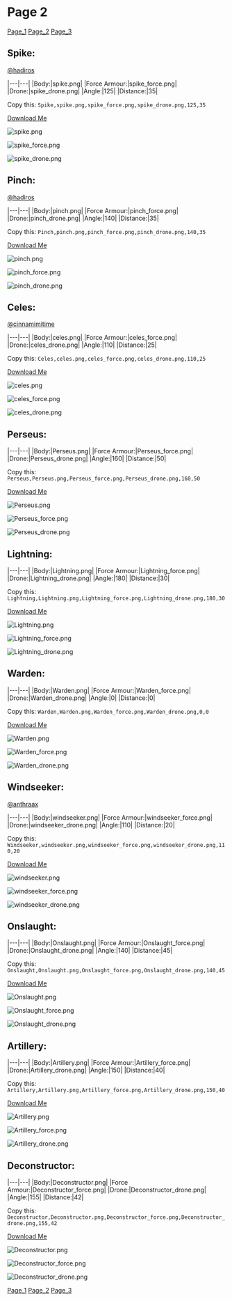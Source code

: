 # Page 2

[Page_1](./Page_1.md)
[Page_2](./Page_2.md)
[Page_3](./Page_3.md)

## **Spike**:
[@hadiros](https://discord.com/users/266028842395631629)


|---|---|
|Body:|spike.png|
|Force Armour:|spike_force.png|
|Drone:|spike_drone.png|
|Angle:|125|
|Distance:|35|

Copy this: `Spike,spike.png,spike_force.png,spike_drone.png,125,35`

[Download Me](https://github.com/areon546/nova-skins/blob/main/media/assets/zips/Spike.zip)


![spike.png](https://github.com/areon546/nova-skins/blob/main/media/custom_skins/spike.png)

![spike_force.png](https://github.com/areon546/nova-skins/blob/main/media/custom_skins/spike_force.png)


![spike_drone.png](https://github.com/areon546/nova-skins/blob/main/media/custom_skins/spike_drone.png)



## **Pinch**:
[@hadiros](https://discord.com/users/266028842395631629)


|---|---|
|Body:|pinch.png|
|Force Armour:|pinch_force.png|
|Drone:|pinch_drone.png|
|Angle:|140|
|Distance:|35|

Copy this: `Pinch,pinch.png,pinch_force.png,pinch_drone.png,140,35`

[Download Me](https://github.com/areon546/nova-skins/blob/main/media/assets/zips/Pinch.zip)


![pinch.png](https://github.com/areon546/nova-skins/blob/main/media/custom_skins/pinch.png)

![pinch_force.png](https://github.com/areon546/nova-skins/blob/main/media/custom_skins/pinch_force.png)


![pinch_drone.png](https://github.com/areon546/nova-skins/blob/main/media/custom_skins/pinch_drone.png)



## **Celes**:
[@cinnamimitime](https://discord.com/users/161502244284530688)


|---|---|
|Body:|celes.png|
|Force Armour:|celes_force.png|
|Drone:|celes_drone.png|
|Angle:|110|
|Distance:|25|

Copy this: `Celes,celes.png,celes_force.png,celes_drone.png,110,25`

[Download Me](https://github.com/areon546/nova-skins/blob/main/media/assets/zips/Celes.zip)


![celes.png](https://github.com/areon546/nova-skins/blob/main/media/custom_skins/celes.png)

![celes_force.png](https://github.com/areon546/nova-skins/blob/main/media/custom_skins/celes_force.png)


![celes_drone.png](https://github.com/areon546/nova-skins/blob/main/media/custom_skins/celes_drone.png)



## **Perseus**:



|---|---|
|Body:|Perseus.png|
|Force Armour:|Perseus_force.png|
|Drone:|Perseus_drone.png|
|Angle:|160|
|Distance:|50|

Copy this: `Perseus,Perseus.png,Perseus_force.png,Perseus_drone.png,160,50`

[Download Me](https://github.com/areon546/nova-skins/blob/main/media/assets/zips/Perseus.zip)


![Perseus.png](https://github.com/areon546/nova-skins/blob/main/media/custom_skins/Perseus.png)

![Perseus_force.png](https://github.com/areon546/nova-skins/blob/main/media/custom_skins/Perseus_force.png)


![Perseus_drone.png](https://github.com/areon546/nova-skins/blob/main/media/custom_skins/Perseus_drone.png)



## **Lightning**:



|---|---|
|Body:|Lightning.png|
|Force Armour:|Lightning_force.png|
|Drone:|Lightning_drone.png|
|Angle:|180|
|Distance:|30|

Copy this: `Lightning,Lightning.png,Lightning_force.png,Lightning_drone.png,180,30`

[Download Me](https://github.com/areon546/nova-skins/blob/main/media/assets/zips/Lightning.zip)


![Lightning.png](https://github.com/areon546/nova-skins/blob/main/media/custom_skins/Lightning.png)

![Lightning_force.png](https://github.com/areon546/nova-skins/blob/main/media/custom_skins/Lightning_force.png)


![Lightning_drone.png](https://github.com/areon546/nova-skins/blob/main/media/custom_skins/Lightning_drone.png)



## **Warden**:



|---|---|
|Body:|Warden.png|
|Force Armour:|Warden_force.png|
|Drone:|Warden_drone.png|
|Angle:|0|
|Distance:|0|

Copy this: `Warden,Warden.png,Warden_force.png,Warden_drone.png,0,0`

[Download Me](https://github.com/areon546/nova-skins/blob/main/media/assets/zips/Warden.zip)


![Warden.png](https://github.com/areon546/nova-skins/blob/main/media/custom_skins/Warden.png)

![Warden_force.png](https://github.com/areon546/nova-skins/blob/main/media/custom_skins/Warden_force.png)


![Warden_drone.png](https://github.com/areon546/nova-skins/blob/main/media/custom_skins/Warden_drone.png)



## **Windseeker**:
[@anthraax](https://discord.com/users/211671269882462218)


|---|---|
|Body:|windseeker.png|
|Force Armour:|windseeker_force.png|
|Drone:|windseeker_drone.png|
|Angle:|110|
|Distance:|20|

Copy this: `Windseeker,windseeker.png,windseeker_force.png,windseeker_drone.png,110,20`

[Download Me](https://github.com/areon546/nova-skins/blob/main/media/assets/zips/Windseeker.zip)


![windseeker.png](https://github.com/areon546/nova-skins/blob/main/media/custom_skins/windseeker.png)

![windseeker_force.png](https://github.com/areon546/nova-skins/blob/main/media/custom_skins/windseeker_force.png)


![windseeker_drone.png](https://github.com/areon546/nova-skins/blob/main/media/custom_skins/windseeker_drone.png)



## **Onslaught**:



|---|---|
|Body:|Onslaught.png|
|Force Armour:|Onslaught_force.png|
|Drone:|Onslaught_drone.png|
|Angle:|140|
|Distance:|45|

Copy this: `Onslaught,Onslaught.png,Onslaught_force.png,Onslaught_drone.png,140,45`

[Download Me](https://github.com/areon546/nova-skins/blob/main/media/assets/zips/Onslaught.zip)


![Onslaught.png](https://github.com/areon546/nova-skins/blob/main/media/custom_skins/Onslaught.png)

![Onslaught_force.png](https://github.com/areon546/nova-skins/blob/main/media/custom_skins/Onslaught_force.png)


![Onslaught_drone.png](https://github.com/areon546/nova-skins/blob/main/media/custom_skins/Onslaught_drone.png)



## **Artillery**:



|---|---|
|Body:|Artillery.png|
|Force Armour:|Artillery_force.png|
|Drone:|Artillery_drone.png|
|Angle:|150|
|Distance:|40|

Copy this: `Artillery,Artillery.png,Artillery_force.png,Artillery_drone.png,150,40`

[Download Me](https://github.com/areon546/nova-skins/blob/main/media/assets/zips/Artillery.zip)


![Artillery.png](https://github.com/areon546/nova-skins/blob/main/media/custom_skins/Artillery.png)

![Artillery_force.png](https://github.com/areon546/nova-skins/blob/main/media/custom_skins/Artillery_force.png)


![Artillery_drone.png](https://github.com/areon546/nova-skins/blob/main/media/custom_skins/Artillery_drone.png)



## **Deconstructor**:



|---|---|
|Body:|Deconstructor.png|
|Force Armour:|Deconstructor_force.png|
|Drone:|Deconstructor_drone.png|
|Angle:|155|
|Distance:|42|

Copy this: `Deconstructor,Deconstructor.png,Deconstructor_force.png,Deconstructor_drone.png,155,42`

[Download Me](https://github.com/areon546/nova-skins/blob/main/media/assets/zips/Deconstructor.zip)


![Deconstructor.png](https://github.com/areon546/nova-skins/blob/main/media/custom_skins/Deconstructor.png)

![Deconstructor_force.png](https://github.com/areon546/nova-skins/blob/main/media/custom_skins/Deconstructor_force.png)


![Deconstructor_drone.png](https://github.com/areon546/nova-skins/blob/main/media/custom_skins/Deconstructor_drone.png)


[Page_1](./Page_1.md)
[Page_2](./Page_2.md)
[Page_3](./Page_3.md)